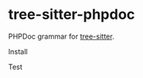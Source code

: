tree-sitter-phpdoc
==================

PHPDoc grammar for [tree-sitter][].

[tree-sitter]: https://github.com/tree-sitter/tree-sitter

Install

Test
